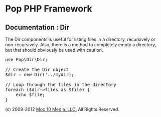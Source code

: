 Pop PHP Framework
=================

Documentation : Dir
-------------------

The Dir components is useful for listing files in a directory, recursively or non-recursively. Also, there is a method to completely empty a directory, but that should obviously be used with caution.

<pre>
use Pop\Dir\Dir;

// Create the Dir object
$dir = new Dir('../mydir);

// Loop through the files in the directory
foreach ($dir->files as $file) {
    echo $file;
}
</pre>

(c) 2009-2012 [Moc 10 Media, LLC.](http://www.moc10media.com) All Rights Reserved.
